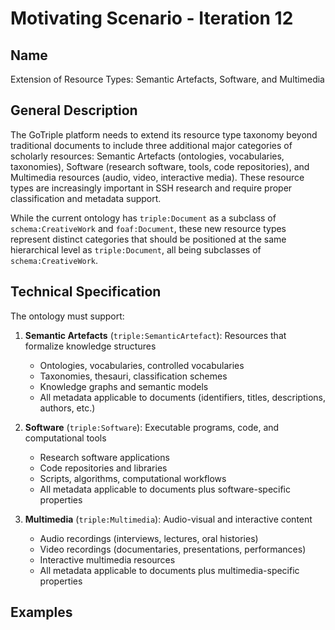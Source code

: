 # Motivating Scenario - Iteration 12

## Name
Extension of Resource Types: Semantic Artefacts, Software, and Multimedia

## General Description
The GoTriple platform needs to extend its resource type taxonomy beyond traditional documents to include three additional major categories of scholarly resources: Semantic Artefacts (ontologies, vocabularies, taxonomies), Software (research software, tools, code repositories), and Multimedia resources (audio, video, interactive media). These resource types are increasingly important in SSH research and require proper classification and metadata support.

While the current ontology has `triple:Document` as a subclass of `schema:CreativeWork` and `foaf:Document`, these new resource types represent distinct categories that should be positioned at the same hierarchical level as `triple:Document`, all being subclasses of `schema:CreativeWork`.

## Technical Specification

The ontology must support:

1. **Semantic Artefacts** (`triple:SemanticArtefact`): Resources that formalize knowledge structures
   - Ontologies, vocabularies, controlled vocabularies
   - Taxonomies, thesauri, classification schemes
   - Knowledge graphs and semantic models
   - All metadata applicable to documents (identifiers, titles, descriptions, authors, etc.)

2. **Software** (`triple:Software`): Executable programs, code, and computational tools
   - Research software applications
   - Code repositories and libraries
   - Scripts, algorithms, computational workflows
   - All metadata applicable to documents plus software-specific properties

3. **Multimedia** (`triple:Multimedia`): Audio-visual and interactive content
   - Audio recordings (interviews, lectures, oral histories)
   - Video recordings (documentaries, presentations, performances)
   - Interactive multimedia resources
   - All metadata applicable to documents plus multimedia-specific properties

## Examples

